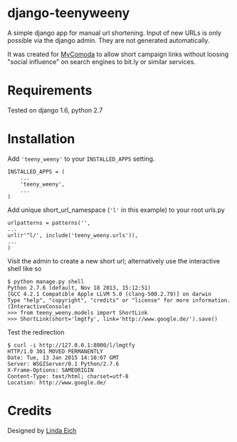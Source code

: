 # django-teenyweeny
A simple django app for manual url shortening. Input of new URLs is only possible via the django admin. They are not generated automatically.

It was created for [MyComoda](https://www.mycomoda.de) to allow short campaign links without loosing "social influence" on search engines to bit.ly or similar services.

# Requirements
Tested on django 1.6, python 2.7

# Installation
Add `'teeny_weeny'` to your `INSTALLED_APPS` setting.

    INSTALLED_APPS = (
        ...
        'teeny_weeny',
        ...
    )

Add unique short_url_namespace (`'l'` in this example) to your root urls.py

	urlpatterns = patterns('',
	...
	url(r'^l/', include('teeny_weeny.urls')),
	...
	)

Visit the admin to create a new short url; alternatively use the interactive shell like so

	$ python manage.py shell
	Python 2.7.6 (default, Nov 18 2013, 15:12:51) 
	[GCC 4.2.1 Compatible Apple LLVM 5.0 (clang-500.2.79)] on darwin
	Type "help", "copyright", "credits" or "license" for more information.
	(InteractiveConsole)
	>>> from teeny_weeny.models import ShortLink
	>>> ShortLink(short='lmgtfy', link='http://www.google.de/').save()
	
Test the redirection

	$ curl -i http://127.0.0.1:8000/l/lmgtfy
	HTTP/1.0 301 MOVED PERMANENTLY
	Date: Tue, 13 Jan 2015 14:10:07 GMT
	Server: WSGIServer/0.1 Python/2.7.6
	X-Frame-Options: SAMEORIGIN
	Content-Type: text/html; charset=utf-8
	Location: http://www.google.de/

# Credits
Designed by [Linda Eich](https://www.mycomoda.de/accounts/profile/Linda/outfits)